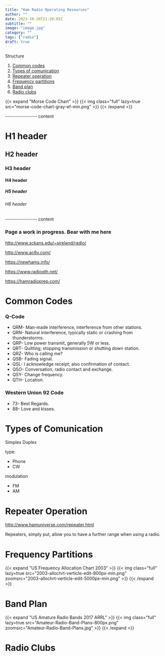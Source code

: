 ```yaml
---
title: "Ham Radio Operating Resources"
author: ""
date: 2023-10-20T21:20:05Z
subtitle: ""
image: "image.jpg"
category: ""
tags: ["radio"]
draft: true
---
```


Structure
1. [Common codes](#common-codes)
1. [Types of comunication](#types-of-comunication)
1. [Repeater operation](#repeater-operation)
1. [Frequency partitions](#frequency-partitions)
1. [Band plan](#band-plan)
1. [Radio clubs](#radio-clubs)

{{< expand "Morse Code Chart" >}}
{{< img class="full" lazy=true src="morse-code-chart-gray-ef-min.png" >}}
{{< /expand >}}

---------------- content
# H1 header
## H2 header
### H3 header
#### H4 header
##### H5 header
###### H6 header
---------------- content

### Page a work in progress. Bear with me here

<http://www.sckans.edu/~sireland/radio/>

<http://www.ac6v.com/>

<https://newhams.info/>

<https://www.radioqth.net/>

<https://hamradioprep.com/>


# Common Codes

### Q-Code

- QRM- Man-made interference, interference from other stations.
- QRN- Natural interference, typically static or crashing from thunderstorms.
- QRP- Low power transmit, generally 5W or less.
- QRT- Quitting; stopping transmission or shutting down station.
- QRZ- Who is calling me?
- QSB- Fading signal.
- QSL- I acknowledge receipt; also confirmation of contact.
- QSO- Conversation, radio contact and exchange.
- QSY- Change frequency.
- QTH- Location.

### Western Union 92 Code

- 73- Best Regards.
- 88- Love and kisses.



# Types of Comunication

Simplex
Duplex

type:
- Phone
- CW

modulation
- FM
- AM




# Repeater Operation

<http://www.hamuniverse.com/repeater.html>

Repeaters, simply put, allow you to have a further range when using a radio.





# Frequency Partitions

{{< expand "US Frequency Allocation Chart 2003" >}}
{{< img class="full" lazy=true src="2003-allochrt-verticle-edit-800px-min.png" zoomsrc="2003-allochrt-verticle-edit-5000px-min.png" >}}
{{< /expand >}}



# Band Plan

{{< expand "US Amature Radio Bands 2017 ARRL" >}}
{{< img class="full" lazy=true src="Amateur-Radio-Band-Plans-800px.png" zoomsrc="Amateur-Radio-Band-Plans.jpg" >}}
{{< /expand >}}



# Radio Clubs

